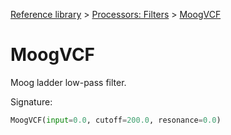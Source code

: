 [Reference library](../index.md) > [Processors: Filters](index.md) > [MoogVCF](moogvcf.md)

# MoogVCF

Moog ladder low-pass filter.

Signature:
```python
MoogVCF(input=0.0, cutoff=200.0, resonance=0.0)
```
